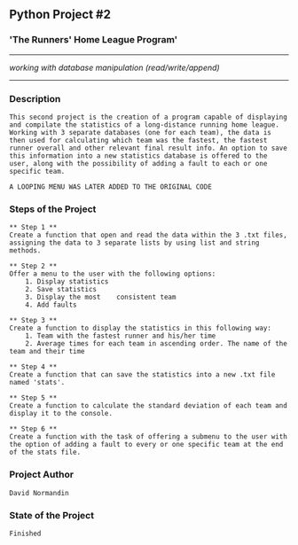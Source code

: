 ## **Python Project #2**
### 'The Runners' Home League Program' ###
***
*working with  database manipulation (read/write/append)*
***

### Description ###
    This second project is the creation of a program capable of displaying and compilate the statistics of a long-distance running home league. Working with 3 separate databases (one for each team), the data is then used for calculating which team was the fastest, the fastest runner overall and other relevant final result info. An option to save this information into a new statistics database is offered to the user, along with the possibility of adding a fault to each or one specific team. 

    A LOOPING MENU WAS LATER ADDED TO THE ORIGINAL CODE

### Steps of the Project ###
    
    ** Step 1 **
    Create a function that open and read the data within the 3 .txt files, assigning the data to 3 separate lists by using list and string methods. 

    ** Step 2 **
    Offer a menu to the user with the following options:
        1. Display statistics
        2. Save statistics
        3. Display the most    consistent team
        4. Add faults 

    ** Step 3 **
    Create a function to display the statistics in this following way: 
        1. Team with the fastest runner and his/her time
        2. Average times for each team in ascending order. The name of the team and their time

    ** Step 4 **
    Create a function that can save the statistics into a new .txt file named 'stats'.

    ** Step 5 **
    Create a function to calculate the standard deviation of each team and display it to the console.

    ** Step 6 **
    Create a function with the task of offering a submenu to the user with the option of adding a fault to every or one specific team at the end of the stats file. 

### Project Author ###
    David Normandin

### State of the Project ###
    Finished